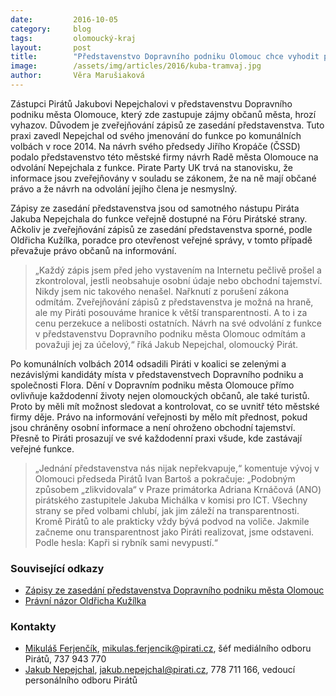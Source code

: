 ```yaml
---
date:         2016-10-05
category:     blog
tags:         olomoucký-kraj
layout:       post
title:        "Představenstvo Dopravního podniku Olomouc chce vyhodit pirátského zástupce za zveřejňování zápisů z jeho jednání."
image:        /assets/img/articles/2016/kuba-tramvaj.jpg
author:       Věra Marušiaková
---
```


Zástupci Pirátů Jakubovi Nepejchalovi v představenstvu Dopravního podniku města Olomouce, který zde zastupuje zájmy občanů města, hrozí vyhazov. Důvodem je zveřejňování zápisů ze zasedání představenstva. Tuto praxi zavedl Nepejchal od svého jmenování do funkce po komunálních volbách v roce 2014. Na návrh svého předsedy Jiřího Kropáče (ČSSD) podalo představenstvo této městské firmy návrh Radě města Olomouce na odvolání Nepejchala z funkce. Pirate Party UK trvá na stanovisku, že informace jsou zveřejňovány v souladu se zákonem, že na ně mají občané právo a že návrh na odvolání jejího člena je nesmyslný.

Zápisy ze zasedání představenstva jsou od samotného nástupu Piráta Jakuba Nepejchala do funkce veřejně dostupné na Fóru Pirátské strany. Ačkoliv je zveřejňování zápisů ze zasedání představenstva sporné, podle Oldřicha Kužílka, poradce pro otevřenost veřejné správy, v tomto případě převažuje právo občanů na informování.

> „Každý zápis jsem před jeho vystavením na Internetu pečlivě prošel a zkontroloval, jestli neobsahuje osobní údaje nebo obchodní tajemství. Nikdy jsem nic takového nenašel. Nařknutí z porušení zákona odmítám. Zveřejňování zápisů z představenstva je možná na hraně, ale my Piráti posouváme hranice k větší transparentnosti. A to i za cenu perzekuce a nelibosti ostatních. Návrh na své odvolání z funkce v představenstvu Dopravního podniku města Olomouc odmítám a považuji jej za účelový,“ říká Jakub Nepejchal, olomoucký Pirát.

Po komunálních volbách 2014 odsadili Piráti v koalici se zelenými a nezávislými kandidáty místa v představenstvech Dopravního podniku a společnosti Flora. Dění v Dopravním podniku města Olomouce přímo ovlivňuje každodenní životy nejen olomouckých občanů, ale také turistů. Proto by měli mít možnost sledovat a kontrolovat, co se uvnitř této městské firmy děje. Právo na informování veřejnosti by mělo mít přednost, pokud jsou chráněny osobní informace a není ohroženo obchodní tajemství. Přesně to Piráti prosazují ve své každodenní praxi všude, kde zastávají veřejné funkce.

> „Jednání představenstva nás nijak nepřekvapuje,“ komentuje vývoj v Olomouci předseda Pirátů Ivan Bartoš a pokračuje: „Podobným způsobem „zlikvidovala“ v Praze primátorka Adriana Krnáčová (ANO) pirátského zastupitele Jakuba Michálka v komisi pro ICT. Všechny strany se před volbami chlubí, jak jim záleží na transparentnosti. Kromě Pirátů to ale prakticky vždy bývá podvod na voliče. Jakmile začneme onu transparentnost jako Piráti realizovat, jsme odstaveni. Podle hesla: Kapři si rybník sami nevypustí.“

### Související odkazy

* [Zápisy ze zasedání představenstva Dopravního podniku města Olomouc](https://forum.pirati.cz/olomouc-f710/zapisy-z-jednani-predstavenstva-dpmo-t31968.html)
* [Právní názor Oldřicha Kužílka](http://poradna.otevrenaspolecnost.cz/pravo-na-informace/zapisy-z-predstavenstva-mestske-a-s-4729)

### Kontakty

* [Mikuláš Ferjenčík](https://www.pirati.cz/people/mikulas_ferjencik), [mikulas.ferjencik@pirati.cz](mailto:mikulas.ferjencik@pirati.cz), šéf mediálního odboru Pirátů, 737 943 770
* [Jakub Nepejchal](https://www.pirati.cz/people/jakub_nepejchal), [jakub.nepejchal@pirati.cz](mailto:jakub.nepejchal@pirati.cz), 778 711 166, vedoucí personálního odboru Pirátů
